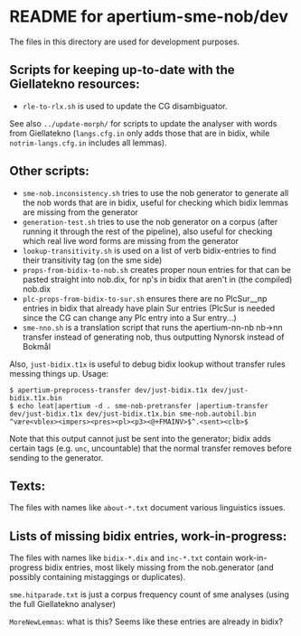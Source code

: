 README for apertium-sme-nob/dev
===============================

The files in this directory are used for development purposes.


Scripts for keeping up-to-date with the Giellatekno resources:
--------------------------------------------------------------

- `rle-to-rlx.sh` is used to update the CG disambiguator.

See also `../update-morph/` for scripts to update the analyser with
words from Giellatekno (`langs.cfg.in` only adds those that are in
bidix, while `notrim-langs.cfg.in` includes all lemmas).



Other scripts:
--------------

- `sme-nob.inconsistency.sh` tries to use the nob generator to
  generate all the nob words that are in bidix, useful for checking
  which bidix lemmas are missing from the generator
- `generation-test.sh` tries to use the nob generator on a corpus
  (after running it through the rest of the pipeline), also useful for
  checking which real live word forms are missing from the generator
- `lookup-transitivity.sh` is used on a list of verb bidix-entries to
  find their transitivity tag (on the sme side)
- `props-from-bidix-to-nob.sh` creates proper noun entries for that
  can be pasted straight into nob.dix, for np's in bidix that aren't
  in (the compiled) nob.dix
- `plc-props-from-bidix-to-sur.sh` ensures there are no PlcSur__np
  entries in bidix that already have plain Sur entries (PlcSur is
  needed since the CG can change any Plc entry into a Sur entry...)
- `sme-nno.sh` is a translation script that runs the apertium-nn-nb
  nb->nn transfer instead of generating nob, thus outputting Nynorsk
  instead of Bokmål

Also, `just-bidix.t1x` is useful to debug bidix lookup without
transfer rules messing things up. Usage:

    $ apertium-preprocess-transfer dev/just-bidix.t1x dev/just-bidix.t1x.bin
    $ echo leat|apertium -d . sme-nob-pretransfer |apertium-transfer dev/just-bidix.t1x dev/just-bidix.t1x.bin sme-nob.autobil.bin 
    ^være<vblex><impers><pres><pl><p3><@+FMAINV>$^.<sent><clb>$


Note that this output cannot just be sent into the generator; bidix
adds certain tags (e.g. `unc`, uncountable) that the normal transfer
removes before sending to the generator.


Texts:
------

The files with names like `about-*.txt` document various linguistics
issues.


Lists of missing bidix entries, work-in-progress:
-------------------------------------------------

The files with names like `bidix-*.dix` and `inc-*.txt` contain
work-in-progress bidix entries, most likely missing from the
nob.generator (and possibly containing mistaggings or duplicates).

`sme.hitparade.txt` is just a corpus frequency count of sme analyses
(using the full Giellatekno analyser)

`MoreNewLemmas`: what is this? Seems like these entries are already in
bidix?
